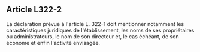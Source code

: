 ## Article L322-2

La déclaration prévue à l'article L. 322-1 doit mentionner notamment les caractéristiques juridiques de
l'établissement, les noms de ses propriétaires ou administrateurs, le nom de son directeur et, le cas échéant,
de son économe et enfin l'activité envisagée.

